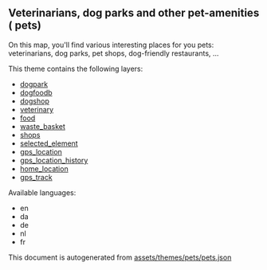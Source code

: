 

 Veterinarians, dog parks and other pet-amenities ( pets) 
----------------------------------------------------------



On this map, you'll find various interesting places for you pets: veterinarians, dog parks, pet shops, dog-friendly restaurants, ...

This theme contains the following layers:



  - [dogpark](../Layers/dogpark.md)
  - [dogfoodb](../Layers/dogfoodb.md)
  - [dogshop](../Layers/dogshop.md)
  - [veterinary](../Layers/veterinary.md)
  - [food](../Layers/food.md)
  - [waste_basket](../Layers/waste_basket.md)
  - [shops](../Layers/shops.md)
  - [selected_element](../Layers/selected_element.md)
  - [gps_location](../Layers/gps_location.md)
  - [gps_location_history](../Layers/gps_location_history.md)
  - [home_location](../Layers/home_location.md)
  - [gps_track](../Layers/gps_track.md)


Available languages:



  - en
  - da
  - de
  - nl
  - fr
 

This document is autogenerated from [assets/themes/pets/pets.json](https://github.com/pietervdvn/MapComplete/blob/develop/assets/themes/pets/pets.json)